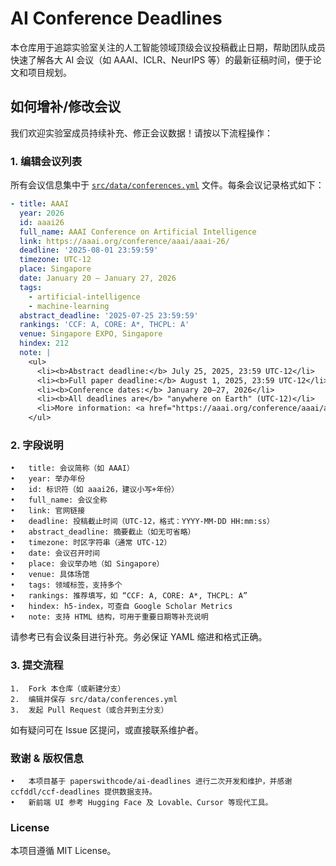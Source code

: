# AI Conference Deadlines

本仓库用于追踪实验室关注的人工智能领域顶级会议投稿截止日期，帮助团队成员快速了解各大 AI 会议（如 AAAI、ICLR、NeurIPS 等）的最新征稿时间，便于论文和项目规划。

## 如何增补/修改会议

我们欢迎实验室成员持续补充、修正会议数据！请按以下流程操作：

### 1. 编辑会议列表

所有会议信息集中于 [`src/data/conferences.yml`](src/data/conferences.yml) 文件。每条会议记录格式如下：

```yaml
- title: AAAI
  year: 2026
  id: aaai26
  full_name: AAAI Conference on Artificial Intelligence
  link: https://aaai.org/conference/aaai/aaai-26/
  deadline: '2025-08-01 23:59:59'
  timezone: UTC-12
  place: Singapore
  date: January 20 – January 27, 2026
  tags:
    - artificial-intelligence
    - machine-learning
  abstract_deadline: '2025-07-25 23:59:59'
  rankings: 'CCF: A, CORE: A*, THCPL: A'
  venue: Singapore EXPO, Singapore
  hindex: 212
  note: |
    <ul>
      <li><b>Abstract deadline:</b> July 25, 2025, 23:59 UTC-12</li>
      <li><b>Full paper deadline:</b> August 1, 2025, 23:59 UTC-12</li>
      <li><b>Conference dates:</b> January 20–27, 2026</li>
      <li><b>All deadlines are</b> "anywhere on Earth" (UTC-12)</li>
      <li>More information: <a href="https://aaai.org/conference/aaai/aaai-26/" target="_blank">AAAI-26 Official Website</a></li>
    </ul>
```

### 2. 字段说明
	•	title: 会议简称（如 AAAI）
	•	year: 举办年份
	•	id: 标识符（如 aaai26，建议小写+年份）
	•	full_name: 会议全称
	•	link: 官网链接
	•	deadline: 投稿截止时间（UTC-12，格式：YYYY-MM-DD HH:mm:ss）
	•	abstract_deadline: 摘要截止（如无可省略）
	•	timezone: 时区字符串（通常 UTC-12）
	•	date: 会议召开时间
	•	place: 会议举办地（如 Singapore）
	•	venue: 具体场馆
	•	tags: 领域标签，支持多个
	•	rankings: 推荐填写，如 “CCF: A, CORE: A*, THCPL: A”
	•	hindex: h5-index，可查自 Google Scholar Metrics
	•	note: 支持 HTML 结构，可用于重要日期等补充说明

请参考已有会议条目进行补充。务必保证 YAML 缩进和格式正确。

### 3. 提交流程
	1.	Fork 本仓库（或新建分支）
	2.	编辑并保存 src/data/conferences.yml
	3.	发起 Pull Request（或合并到主分支）

如有疑问可在 Issue 区提问，或直接联系维护者。

### 致谢 & 版权信息
	•	本项目基于 paperswithcode/ai-deadlines 进行二次开发和维护，并感谢 ccfddl/ccf-deadlines 提供数据支持。
	•	新前端 UI 参考 Hugging Face 及 Lovable、Cursor 等现代工具。

### License

本项目遵循 MIT License。
